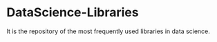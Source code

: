 # DataScience-Libraries
It is the repository of the most frequently used libraries in data science.
